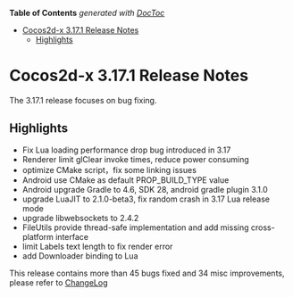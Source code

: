 <!-- START doctoc generated TOC please keep comment here to allow auto update -->
<!-- DON'T EDIT THIS SECTION, INSTEAD RE-RUN doctoc TO UPDATE -->
**Table of Contents**  *generated with [DocToc](https://github.com/thlorenz/doctoc)*

- [Cocos2d-x 3.17.1 Release Notes](#cocos2d-x-3171-release-notes)
  - [Highlights](#highlights)

<!-- END doctoc generated TOC please keep comment here to allow auto update -->

# Cocos2d-x 3.17.1 Release Notes #

The 3.17.1 release focuses on bug fixing.   

## Highlights

- Fix Lua loading performance drop bug introduced in 3.17
- Renderer limit glClear invoke times, reduce power consuming
- optimize CMake script，fix some linking issues
- Android use CMake as default PROP_BUILD_TYPE value
- Android upgrade Gradle to 4.6, SDK 28, android gradle plugin 3.1.0 
- upgrade LuaJIT to 2.1.0-beta3, fix random crash in 3.17 Lua release mode
- upgrade libwebsockets to 2.4.2
- FileUtils provide thread-safe implementation and add missing cross-platform interface
- limit Labels text length to fix render error
- add Downloader binding to Lua

This release contains more than 45 bugs fixed and 34 misc improvements, please refer to [ChangeLog](https://github.com/cocos2d/cocos2d-x/blob/v3/CHANGELOG)
